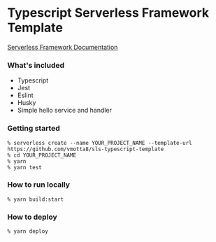 # Typescript Serverless Framework Template

[Serverless Framework Documentation](https://www.serverless.com/)

### What's included
  - Typescript
  - Jest
  - Eslint
  - Husky
  - Simple hello service and handler

### Getting started
```
% serverless create --name YOUR_PROJECT_NAME --template-url https://github.com/vmotta8/sls-typescript-template
% cd YOUR_PROJECT_NAME
% yarn
% yarn test
```

### How to run locally
```
% yarn build:start
```

### How to deploy
```
% yarn deploy
```

